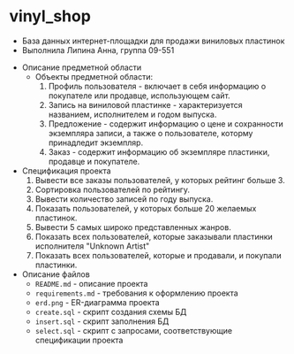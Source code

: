 # vinyl_shop

- База данных интернет-площадки для продажи виниловых пластинок
- Выполнила Липина Анна, группа 09-551
+ Описание предметной области
  + Объекты предметной области:
    1. Профиль пользователя - включает в себя информацию о покупателе или продавце, использующем сайт.
    2. Запись на виниловой пластинке - характеризуется названием, исполнителем и годом выпуска.
    3. Предложение - содержит информацию о цене и сохранности экземпляра записи, а также о пользователе, которму принадледит экземпляр.
    4. Заказ - содержит информацию об экземпляре пластинки, продавце и покупателе.
+ Спецификация проекта
  1. Вывести все заказы пользователей, у которых рейтинг больше 3.
  2. Сортировка пользователей по рейтингу.
  3. Вывести количество записей по году выпуска.
  4. Показать пользователей, у которых больше 20 желаемых пластинок.
  5. Вывести 5 самых широко представленных жанров.
  6. Показать всех пользователей, которые заказывали пластинки исполнителя "Unknown Artist"
  7. Показать всех пользователей, которые и продавали, и покупали пластинки.
+ Описание файлов
  + `README.md` - описание проекта
  + `requirements.md` - требования к оформлению проекта
  + `erd.png` - ER-диаграмма проекта
  + `create.sql` - скрипт создания схемы БД
  + `insert.sql` - скрипт заполнения БД
  + `select.sql` - скрипт с запросами, соответствующие спецификации проекта
